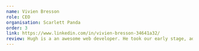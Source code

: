 ```yaml
---
name: Vivien Bresson
role: CEO
organisation: Scarlett Panda
order: 3
link: https://www.linkedin.com/in/vivien-bresson-34641a32/
review: Hugh is a an awesome web developer. He took our early stage, ad hoc prototype and rewrote it into an app ready for the real world in a couple of days. His ability to iterate quickly and find creative solutions helped us to build out multiple new features in a short space of time whilst we were finding our product market fit. We’ve been able to grow up to tens of thousands of users thanks to his work. I will definitely give him a shout when my next web development need arises.
---
```

